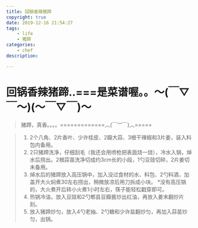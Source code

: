 ```yaml
---
title: 回锅香辣猪蹄
copyright: true
date: 2019-12-16 21:54:27
tags:
	- life
	- 猪蹄
categories:
	- chef
description:

---
```


# 回锅香辣猪蹄..===是菜谱喔。。～(￣▽￣～)(～￣▽￣)～

>猪蹄，真香。。。。=============︿(￣︶￣)︿=====

<!--more-->

>1. 2个八角、2片香叶、少许桂皮、2瓣大蒜、3根干辣椒和3片姜，装入料包内备用。
>2. 2只猪蹄洗净，仔细刮毛（我还会用喷枪把表面烧一烧），冷水入锅，焯水后捞出。2根蒜苗洗净切成约3cm长的小段，1勺豆豉切碎，2片姜切末备用。
>3. 焯水后的猪蹄放入高压锅中，加入没过食材的水、料包、2勺料酒，加盖开大火焖煮30左右捞出，稍微放凉后用刀拆成小块。
>     *没有高压锅的，大火煮开后转小火煮1小时左右，筷子能轻松戳穿即可。
>4. 热锅冷油，放入豆豉和2勺郫县豆瓣酱炒出红油，再放入姜末翻炒片刻。
>5. 放入猪蹄炒匀，放入4勺老抽、2勺糖和少许盐翻炒匀，再加入蒜苗炒匀，出锅。
